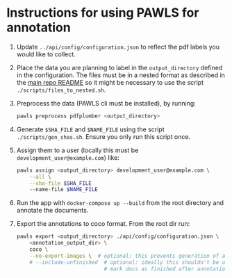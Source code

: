 # Instructions for using PAWLS for annotation

1. Update `../api/config/configuration.json` to reflect the pdf labels you would like to collect.

2. Place the data you are planning to label in the `output_directory` defined in the configuration. The files must be in a nested format as described in the [main repo README](../README.md) so it might be necessary to use the script `./scripts/files_to_nested.sh`.

3. Preprocess the data (PAWLS cli must be installed), by running:

    ```bash
    pawls preprocess pdfplumber <output_directory>
    ```

4. Generate `$SHA_FILE` and `$NAME_FILE` using the script `./scripts/gen_shas.sh`. Ensure you only run this script once.

5. Assign them to a user (locally this must be `development_user@example.com`) like:

    ```bash
    pawls assign <output_directory> development_user@example.com \
        --all \
        --sha-file $SHA_FILE
        --name-file $NAME_FILE
    ```

6. Run the app with `docker-compose up --build` from the root directory and annotate the documents.

7. Export the annotations to coco format. From the root dir run:

    ```bash
    pawls export <output_directory> ./api/config/configuration.json \
        <annotation_output_dir> \
        coco \
        --no-export-images \  # optional: this prevents generation of an image for each page of the doc
        # --include-unfinished  # optional: ideally this shouldn't be used as the annotators should
                                # mark docs as finished after annotation is complete
    ```
